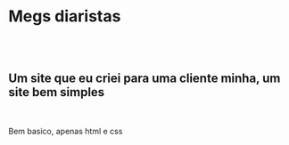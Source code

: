 <h1>Megs diaristas</h1>
<br>
<br>
<h2>Um site que eu criei para uma cliente minha, um site bem simples</h2>
<br>
<p>Bem basico, apenas html e css</p>
